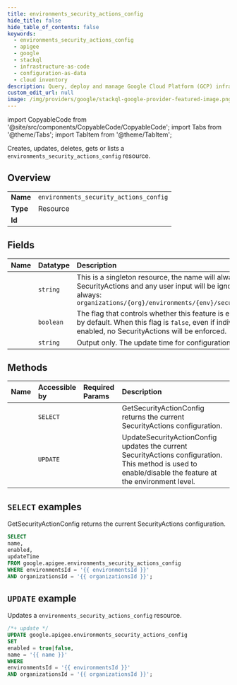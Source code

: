 ```yaml
---
title: environments_security_actions_config
hide_title: false
hide_table_of_contents: false
keywords:
  - environments_security_actions_config
  - apigee
  - google
  - stackql
  - infrastructure-as-code
  - configuration-as-data
  - cloud inventory
description: Query, deploy and manage Google Cloud Platform (GCP) infrastructure and resources using SQL
custom_edit_url: null
image: /img/providers/google/stackql-google-provider-featured-image.png
---
```


import CopyableCode from '@site/src/components/CopyableCode/CopyableCode';
import Tabs from '@theme/Tabs';
import TabItem from '@theme/TabItem';

Creates, updates, deletes, gets or lists a <code>environments_security_actions_config</code> resource.

## Overview
<table><tbody>
<tr><td><b>Name</b></td><td><code>environments_security_actions_config</code></td></tr>
<tr><td><b>Type</b></td><td>Resource</td></tr>
<tr><td><b>Id</b></td><td><CopyableCode code="google.apigee.environments_security_actions_config" /></td></tr>
</tbody></table>

## Fields
| Name | Datatype | Description |
|:-----|:---------|:------------|
| <CopyableCode code="name" /> | `string` | This is a singleton resource, the name will always be set by SecurityActions and any user input will be ignored. The name is always: `organizations/{org}/environments/{env}/security_actions_config` |
| <CopyableCode code="enabled" /> | `boolean` | The flag that controls whether this feature is enabled. This is `unset` by default. When this flag is `false`, even if individual rules are enabled, no SecurityActions will be enforced. |
| <CopyableCode code="updateTime" /> | `string` | Output only. The update time for configuration. |

## Methods
| Name | Accessible by | Required Params | Description |
|:-----|:--------------|:----------------|:------------|
| <CopyableCode code="organizations_environments_get_security_actions_config" /> | `SELECT` | <CopyableCode code="environmentsId, organizationsId" /> | GetSecurityActionConfig returns the current SecurityActions configuration. |
| <CopyableCode code="organizations_environments_update_security_actions_config" /> | `UPDATE` | <CopyableCode code="environmentsId, organizationsId" /> | UpdateSecurityActionConfig updates the current SecurityActions configuration. This method is used to enable/disable the feature at the environment level. |

## `SELECT` examples

GetSecurityActionConfig returns the current SecurityActions configuration.

```sql
SELECT
name,
enabled,
updateTime
FROM google.apigee.environments_security_actions_config
WHERE environmentsId = '{{ environmentsId }}'
AND organizationsId = '{{ organizationsId }}';
```

## `UPDATE` example

Updates a <code>environments_security_actions_config</code> resource.

```sql
/*+ update */
UPDATE google.apigee.environments_security_actions_config
SET 
enabled = true|false,
name = '{{ name }}'
WHERE 
environmentsId = '{{ environmentsId }}'
AND organizationsId = '{{ organizationsId }}';
```

